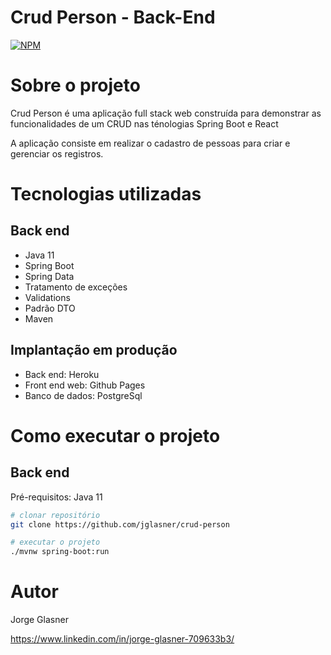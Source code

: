 # Crud Person - Back-End
[![NPM](https://img.shields.io/npm/l/react)](https://github.com/jglasner/crud-person/blob/main/LICENSE) 

# Sobre o projeto

Crud Person é uma aplicação full stack web construída para demonstrar as funcionalidades de um CRUD nas ténologias Spring Boot e React

A aplicação consiste em realizar o cadastro de pessoas para criar e gerenciar os registros.

# Tecnologias utilizadas

## Back end
- Java 11
- Spring Boot
- Spring Data
- Tratamento de exceções
- Validations
- Padrão DTO
- Maven

## Implantação em produção
- Back end: Heroku
- Front end web: Github Pages
- Banco de dados: PostgreSql

# Como executar o projeto

## Back end
Pré-requisitos: Java 11

```bash
# clonar repositório
git clone https://github.com/jglasner/crud-person

# executar o projeto
./mvnw spring-boot:run
```

# Autor

Jorge Glasner

https://www.linkedin.com/in/jorge-glasner-709633b3/
